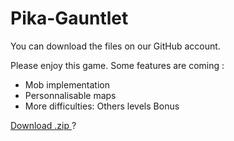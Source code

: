 # Pika-Gauntlet

You can download the files on our GitHub account.

Please enjoy this game. Some features are coming :
- Mob implementation
- Personnalisable maps
- More difficulties:
     Others levels
     Bonus

<a href="https://github.com/DimitriSoucanye/IndieStudio/archive/master.zip">Download .zip </a> ?</p>

